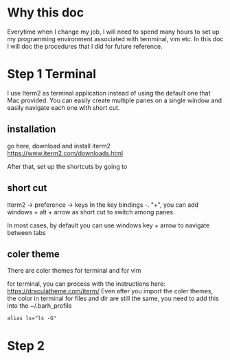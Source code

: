# Why this doc
Everytime when I change my job, I will need to spend many hours to set up my programming environment associated with ternminal, vim etc. In this doc I will doc the procedures that I did for future reference.

# Step 1 Terminal
I use Iterm2 as terminal application instead of using the default one that Mac provided. You can easily create multiple panes on a single window and easily navigate each one with short cut.

## installation

go here, download and install iterm2 https://www.iterm2.com/downloads.html

After that, set up the shortcuts by going to 

## short cut 
Iterm2 -> preference -> keys 
In the key bindings -. "+", you can add windows + alt + arrow as short cut to switch among panes. 

In most cases, by default you can use windows key + arrow to navigate between tabs

## coler theme
There are coler themes for terminal and for vim

for terminal, you can process with the instructions here: https://draculatheme.com/iterm/
Even after you import the coler themes, the color in terminal for files and dir are still the same, you need to add this into the ~/.barh_profile

```
alias ls="ls -G"
```


# Step 2 
